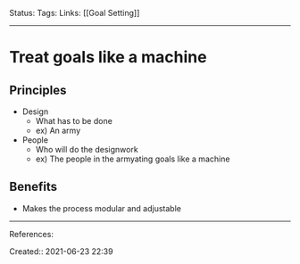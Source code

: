 Status:
Tags: 
Links: [[Goal Setting]]
___
# Treat goals like a machine
## Principles
- Design
	- What has to be done
	- ex) An army
- People
	- Who will do the designwork
	- ex) The people in the armyating goals like a machine
## Benefits
- Makes the process modular and adjustable
___
References:

Created:: 2021-06-23 22:39